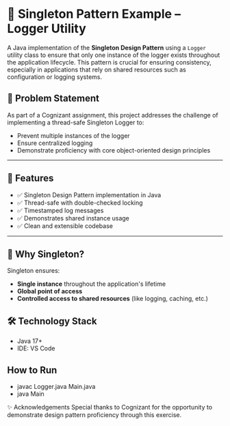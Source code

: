 # 🧩 Singleton Pattern Example – Logger Utility

A Java implementation of the **Singleton Design Pattern** using a `Logger` utility class to ensure that only one instance of the logger exists throughout the application lifecycle. This pattern is crucial for ensuring consistency, especially in applications that rely on shared resources such as configuration or logging systems.

## 📌 Problem Statement
As part of a Cognizant assignment, this project addresses the challenge of implementing a thread-safe Singleton Logger to:
- Prevent multiple instances of the logger
- Ensure centralized logging
- Demonstrate proficiency with core object-oriented design principles

---

## 🔧 Features
- ✅ Singleton Design Pattern implementation in Java
- ✅ Thread-safe with double-checked locking
- ✅ Timestamped log messages
- ✅ Demonstrates shared instance usage
- ✅ Clean and extensible codebase

---

## 🧠 Why Singleton?
Singleton ensures:
- **Single instance** throughout the application's lifetime
- **Global point of access**
- **Controlled access to shared resources** (like logging, caching, etc.)



## 🛠️ Technology Stack
- Java 17+
- IDE: VS Code


## How to Run
- javac Logger.java Main.java
- java Main

✨ Acknowledgements
Special thanks to Cognizant for the opportunity to demonstrate design pattern proficiency through this exercise.


